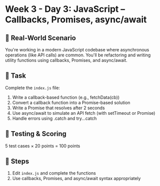 # Week 3 - Day 3: JavaScript – Callbacks, Promises, async/await

## 🧠 Real-World Scenario
You're working in a modern JavaScript codebase where asynchronous operations (like API calls) are common. You'll be refactoring and writing utility functions using callbacks, Promises, and async/await.

## 🎯 Task
Complete the `index.js` file:
1. Write a callback-based function (e.g., fetchData(cb))
2. Convert a callback function into a Promise-based solution
3. Write a Promise that resolves after 2 seconds
4. Use async/await to simulate an API fetch (with setTimeout or Promise)
5. Handle errors using .catch and try...catch

## 🧪 Testing & Scoring
5 test cases × 20 points = 100 points

## 🚀 Steps
1. Edit `index.js` and complete the functions
2. Use callbacks, Promises, and async/await syntax appropriately
